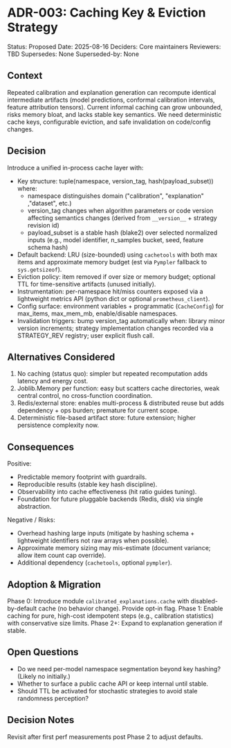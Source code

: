 # ADR-003: Caching Key & Eviction Strategy

Status: Proposed
Date: 2025-08-16
Deciders: Core maintainers
Reviewers: TBD
Supersedes: None
Superseded-by: None

## Context

Repeated calibration and explanation generation can recompute identical intermediate artifacts (model predictions, conformal calibration intervals, feature attribution tensors). Current informal caching can grow unbounded, risks memory bloat, and lacks stable key semantics. We need deterministic cache keys, configurable eviction, and safe invalidation on code/config changes.

## Decision

Introduce a unified in-process cache layer with:

- Key structure: tuple(namespace, version_tag, hash(payload_subset)) where:
  - namespace distinguishes domain ("calibration", "explanation" ,"dataset", etc.)
  - version_tag changes when algorithm parameters or code version affecting semantics changes (derived from `__version__` + strategy revision id)
  - payload_subset is a stable hash (blake2) over selected normalized inputs (e.g., model identifier, n_samples bucket, seed, feature schema hash)
- Default backend: LRU (size-bounded) using `cachetools` with both max items and approximate memory budget (est via `Pympler` fallback to `sys.getsizeof`).
- Eviction policy: item removed if over size or memory budget; optional TTL for time-sensitive artifacts (unused initially).
- Instrumentation: per-namespace hit/miss counters exposed via a lightweight metrics API (python dict or optional `prometheus_client`).
- Config surface: environment variables + programmatic (`CacheConfig`) for max_items, max_mem_mb, enable/disable namespaces.
- Invalidation triggers: bump version_tag automatically when: library minor version increments; strategy implementation changes recorded via a STRATEGY_REV registry; user explicit flush call.

## Alternatives Considered

1. No caching (status quo): simpler but repeated recomputation adds latency and energy cost.
2. Joblib.Memory per function: easy but scatters cache directories, weak central control, no cross-function coordination.
3. Redis/external store: enables multi-process & distributed reuse but adds dependency + ops burden; premature for current scope.
4. Deterministic file-based artifact store: future extension; higher persistence complexity now.

## Consequences

Positive:

- Predictable memory footprint with guardrails.
- Reproducible results (stable key hash discipline).
- Observability into cache effectiveness (hit ratio guides tuning).
- Foundation for future pluggable backends (Redis, disk) via single abstraction.

Negative / Risks:

- Overhead hashing large inputs (mitigate by hashing schema + lightweight identifiers not raw arrays when possible).
- Approximate memory sizing may mis-estimate (document variance; allow item count cap override).
- Additional dependency (`cachetools`, optional `pympler`).

## Adoption & Migration

Phase 0: Introduce module `calibrated_explanations.cache` with disabled-by-default cache (no behavior change). Provide opt-in flag.
Phase 1: Enable caching for pure, high-cost idempotent steps (e.g., calibration statistics) with conservative size limits.
Phase 2+: Expand to explanation generation if stable.

## Open Questions

- Do we need per-model namespace segmentation beyond key hashing? (Likely no initially.)
- Whether to surface a public cache API or keep internal until stable.
- Should TTL be activated for stochastic strategies to avoid stale randomness perception?

## Decision Notes

Revisit after first perf measurements post Phase 2 to adjust defaults.
